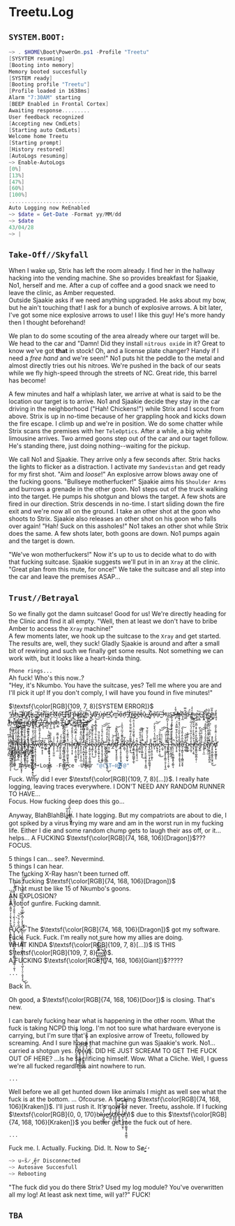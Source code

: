 # Treetu.Log

## `SYSTEM.BOOT:`  
```powershell
~> . $HOME\Boot\PowerOn.ps1 -Profile "Treetu"
[SYSYTEM resuming]
[Booting into memory]
Memory booted succesfully
[SYSTEM ready]
[Booting profile "Treetu"]
[Profile loaded in 1638ms]
Alarm "7:30AM" starting
[BEEP Enabled in Frontal Cortex]
Awaiting response.........
User feedback recognized
[Accepting new CmdLets]
[Starting auto CmdLets]
Welcome home Treetu
[Starting prompt]
[History restored] 
[AutoLogs resuming]
~> Enable-AutoLogs
[0%]
[13%]
[47%]
[60%]
[100%]
..........................
Auto Logging now ReEnabled
~> $date = Get-Date -Format yy/MM/dd
~> $date
43/04/28
~> |
```  

## `Take-Off//Skyfall`  
When I wake up, Strix has left the room already. I find her in the hallway hacking into the vending machine. She so provides breakfast for Sjaakie, No1, herself and me. After a cup of coffee and a good snack we need to leave the clinic, as Amber requested.  
Outside Sjaakie asks if we need anything upgraded. He asks about my bow, but he ain't touching that! I ask for a bunch of explosive arrows. A bit later, I've got some nice explosive arrows to use! I like this guy! He's more handy then I thought beforehand!  
  
We plan to do some scouting of the area already where our target will be. We head to the car and "Damn! Did they install `nitrous oxide` in it? Great to know we've got **that** in stock! Oh, and a license plate changer? Handy if I need a *free hand* and we're seen!" No1 puts hit the peddle to the metal and almost directly tries out his nitroes. We're pushed in the back of our seats while we fly high-speed through the streets of NC. Great ride, this barrel has become!  
  
A few minutes and half a whiplash later, we arrive at what is said to be the location our target is to arrive. No1 and Sjaakie decide they stay in the car driving in the neighborhood ("Hah! Chickens!") while Strix and I scout from above. Strix is up in no-time because of her grappling hook and kicks down the fire escape. I climb up and we're in position. We do some chatter while Strix scans the premises with her `TeleOptics`. After a while, a big white limousine arrives. Two armed goons step out of the car and our taget follow. He's standing there, just doing nothing--waiting for the pickup.  
  
We call No1 and Sjaakie. They arrive only a few seconds after. Strix hacks the lights to flicker as a distraction. I activate my `Sandevistan` and get ready for my first shot. "Aim and *loose*!" An explosive arrow blows away one of the fucking goons. "Bullseye motherfucker!" Sjaakie aims his `Shoulder Arms` and burrows a grenade in the other goon. No1 steps out of the truck walking into the target. He pumps his shotgun and blows the target. A few shots are fired in our direction. Strix descends in no-time. I start sliding down the fire exit and we're now all on the ground. I take an other shot at the goon who shoots to Strix. Sjaakie also releases an other shot on his goon who falls over again! "Hah! Suck on this assholes!" No1 takes an other shot while Strix does the same. A few shots later, both goons are down. No1 pumps again and the target is down.  
  
"We've won motherfuckers!" Now it's up to us to decide what to do with that fucking suitcase. Sjaakie suggests we'll put in in an `Xray` at the clinic. "Great plan from this mute, for once!" We take the suitcase and all step into the car and leave the premises ASAP...  

## `Trust//Betrayal`  
So we finally got the damn suitcase! Good for us! We're directly heading for the Clinic and find it all empty. "Well, then at least we don't have to bribe Amber to access the `Xray` machine!"  
A few moments later, we hook up the suitcase to the `Xray` and get started. The results are, well, they suck! Gladly Sjaakie is around and after a small bit of rewiring and such we finally get some results. Not something we can work with, but it looks like a heart-kinda thing.  

`Phone rings...`  
Ah fuck! Who's this now..?  
"Hey, it's Nkumbo. You have the suitcase, yes? Tell me where you are and I'll pick it up! If you don't comply, I will have you found in five minutes!"  
  
$\textsf{\color[RGB]{109, 7, 8}[SYSTEM ERROR]}$  
"̴͉̇A̸̲̐h̷̪̓,̶͎̑ ̴̹̐f̸̹͗u̸̡͝c̶̢̎k̴̺̂,̴̞̍ ̵̻̎Ș̶̈́t̶̖͘r̶̦͌ḯ̶̟x̴͚̀!̷̔ͅ ̵̤̈́Ṉ̸͛o̷̮͠!̶̢̽ ̶͇̇I̶̥͝'̷̢̃ļ̷̍l̸̙͌ ̴͔̒p̶͚̐ǎ̷̧t̶̼͆c̸̻̑ḩ̵͠ ̷̟̽y̸̲͘ả̸̩ ̵̱̃u̵̫͗p̶̟͗!̶̫̒ ̷̱̆C̷̝̽m̷͚̚o̷̤̅n̸̦͝ ̶͓̾T̸̠̓r̶͍̋e̴̡̅ḛ̴͂t̶̖̒ų̵̽,̶̳͘ ̸̚ͅy̵̱͌o̶͕͝u̶̦̇ ̵̺͠ ̶̣̈́`MUST`̴͔̗̈́̆̾ ̸̞̇h̶̜̰̕͘̕e̵͎̗̲͊l̵̞͍̎̿̕ṗ̶̣ ̸̳̃̈́͜ḩ̴̭̓̊͗e̶̪͎̘̚r̶̤͕̳̔,̵̺͑ ̸̢̠̭̆r̷̥͓͍͆̽i̸͖̋̑͜ġ̴̩̏̀h̷̠͚̑̄̅ṭ̷͍̥̆͘ ̸̮̐̕ḧ̶̥́e̷̖̓͊r̵͎̽͜ȩ̶̻̣̓̚ ̵̫̯̫̀r̴̤͑i̸̖̋̆̍g̷̨̀̉̔h̸͚̣͗̀ͅt̸͕͋̑͜͝-̴̛̟̙̃̓-̸̭̌-̸̧͙̖̀̏-̶͕̱͊͋͝A̴͇̫̰̒ḁ̶̦̺̔̑a̴̛͎̮͈h̷͎̻́̈ ̴̘͂̒F̴̻̘̜͌Ư̸̜̫̊̕C̷̲͋K̴̼͇̆̕!̶̙̞͋͌͛"̶̡͉̓ ̴̜̰̀͑̂ ̵̡̥̂ ̵̶̳̖̀̆͝

&nbsp;  
"̸̢̝̗͉̤͖̲͚͖̝͍̱̭̪̩͓̂̐T̴̛̛̙̪̍͛̆̒͑͆̈́̍̚r̶̡̧̛̛̟̟͉͎͎̹̹͚̒̉̓̓͑͂̾̍̈̈́̊͐͌̈̕̚e̴̛̮̙͍͈̗̖̮̻̬̅̋͆̇͆͐͒͐̊͑͂͛̈́͌̏̒͝͝e̴̼͚̐̅͑̈́̂̒͊͌͋̊̍͐̈͗͘͝t̸̢̛̤̣̯̥̼͖̳̝͔̰̖̾̏̆͌̊͋̃̎̅̌̉̈ͅṳ̶̧̞̱̤̈́͊̉̈́̓͋̈́͑̓͂,̴͍̩̪̱̥̬̦̘̫̣͕̦̰̱̹͕͙̾͊͂͜ͅ ̶͚͎̭̞̱͙̫̪̘̹̝̯͖̙̮͉̫͈̙̓̌̍̋̆̈́̔̌̇̇͂̊̉̃́̂̕w̶̝̣͍̝̭̦̘̬͎̩̗͉̮̦̌̊̑̏̑̑̀̏͋̊͑̀̓̐̈̆̚͜͝ơ̵̖̋͆̀̐̉͒̾͂͂͛̊̚̕͝r̴̤̳͕̟̝̝͆̔̏k̶̬̲̳̒͠ ̵̧̼͎͚̬̗̔̾͑͂͆̅̔̀y̸̢̢̨͙̥̗̙̱̩͙͕̭͖͇͙̱̜̞͋̇̄͋̋͋̚o̷̧̧̨̠̼̦̰̤͗̍̒͗ů̷̡̠̦̲̾͂̊̿̆̕ȑ̸͖̝̫̝̠̯̹̲̪͍̃̈́̊́ ̴̧̨̛̖̳̖̲̩̹̟̗̻̙̝͖̩̦̮͑̆͗̌̉͐̄̌̀̏̍͂̚͠͝ͅ'̷̨̘̠̗̟̦̦̙̦̹͍̣̺͉͎̹̊͒͒̊́̒̒̂͋́̚͜͝ͅm̶̨̟̯̼͕͔̺̼̰̙̥̘̪̗͚̈́̽̇͂̌͊́̀̇͘ǎ̷̧̤͔͎̝͕̉̈́̓͐̋̃̐̎́̕͝g̷̡̛͎̮̤̣͉̰̳̫̻̱͉̈́̏͛̇́̿̌͆́͑̕̕̕̚͝͝ì̸̧̧̤͍̯͖͕͘ͅͅc̶̡̧̞̤͉̜͔̤͓͔̺̈́͆̏̈́̑̌̽͒͐̓̈́̑͋͘'̷̨̞̟̮̪͙̟͔͕͉̰̩̩͉̂̉̑̄̈͂̍̒̂̋͆̉̃͝͠͝͝ ̸̛͉́͑̀̏̎̓̄̑́͆̀͊̃̂̚͠͝p̷̡͓̣̻̞̙͖̯̖̞̰̲̺͖̟̟̓̈͊̀̌͆̾̈̿̑̈͐̃̓͝ļ̶̟͍̼̜̼͎̦̥̲̝͚̪̩̤̮̓̀̈̌̓͆͒͠ͅͅę̷̧͇͓̣͔̦͆͂̅̔̇̌͒̄̌́͌̅͜͝ä̴̡̙̮̰͍̩͕́̅͛̄̇͋́́̆͊̌͆̍̄̄̓̚͝s̸̨̙͍͙͚̜͎͓͓̣͈̃͋́̆̌̈́̎͜è̶̢̨̛̛͙̟̗̭̘̙͓͚̪̹͛̆́͛̑̈́̐̒̍͘̚͝͠͠.̵̟̳͓̮̩̺͙̹̰͈̻͈̮̣͊ ̶̨̟͖̪̬̩͔̺͎͔͖̩͎͎̖̺͉̊̎̀́̽̌͒́̂́͜͠ͅA̶̯̗̹̱͇͛͒̒̾̾̔̈́̃̀̚ň̸̡̲̃͐̈́̕͝ď̸̤̜̺̟̟̞̙͈̱̮̮̅̌͐̒͐̽͆͌͊̚͝ ̶̞̪̃̋̿̅̔̉p̸̨͕͙̮̣̙̮͈͓͙̘͕̗̰͌͆̊͌͊̈́̅̈́͋̂̍̚̕l̵̛̮̪̞̀̓̅ȩ̵̧͈̪̤̗̯̫̫͓̰̽̕͘͝ͅa̸̺̠͙̖̔̿̆̑̓́͂͂̈̄̃̈͋͑̏̾̚͜͝͠s̷̡̱̱͇͙͉͍̪̲̳͓̣̲̐̒̇́͊̃͒̃̈̍̈́̉̊̈̄̇͘͘͠ͅȩ̵̧͇̫̹̞̱̖̘͉̫́͊̉ ̷̡̲̪̫͔̆́͗̎́̂̍̋́̄̕͠b̶̺͓̝͎͇̯̬̝̅̊̉̽͗̈́̄͊̏̚͜e̶̡͕̤̣̹̭̖̫͉̭͔̬͎̦̭͈̺͊ ̷̢̘̲̯̺̤̤̼̣͕̙͚̠͇̰̱̘̦̗̉̾͐́͐̒̎̋́̆͘q̶͕͕͓̜̭͎͚̩̔͋ͅu̷̙̝͌̿̈́́̒̈́̀̽̌̀̚͠͝į̷̱͎͈͛̍̓̂ͅc̷̨̛̣̘̖̙̹̪̓̿̾̄͋̈́̚͜͝͠͠ķ̷̫̬͑̍̈́̓,̵̡̢̹͓̬̬̙̞̣̳̤̠̯̗͎͙̘̲̊̐̔̓̋̈́̚͘ ̵̨̛̘̘̱͚̍̂̇̾͗̅́͊̂̑̾̒̾̒͆̋͠͝Í̶̧̨̘͚͙̫̖̥̙͓̣̜̠͕͖̈̃͛̈́̇̌̀͝ͅ ̵̲̱̭̟͙̰̼̗̼̣̊̿̾̂̎͛͛̈́̔̈́h̶̨͉͕̣̗͎̪͚͇͓͍̖̗̳̖͉̑̍͋̇̓̈́͗̀̔͊̍͐͒̀͋͘̚͝͝à̶͙͔͎̱͐̓̅̔̀̎̔͂̿̋̽̈́̚t̸̡̧̬͕͕͈̭̜̝͈̥̘͕̩̥̊̄̉̄̉̀̐̅͗͐̈́̊̽̈́͒̏̏̑̕e̸̤͉̞͇̮̣͙͔͎̪͇̤̱̝͈̅̐̅͛̑̒̃̽̒̎͘͘͠ͅ ̴͇̩͚̊̃̓̐̅͜͝b̷̮͇̯̬̀̀̏̐̌̊e̶͉̗͖͓͒̔̆̉̀͒͛͂̈́̔̈́̅͗͝͝į̸͉̹̦̭̞͗͒̈́͊̌̀͛͗́̅̊̂͆̕͘͘͠n̶̻̱̯̳̫̹̻̱̪̞̮̹̦̅̃͊͆̀̐̀̈̐͒̽̿̌͘̚ģ̴̟̳̏͐̾̊͋̈́̀̋͘ ̴̢̭̥̦͉̲̃̉̎͌̔̈́͋͝͠ḃ̵͔̬̐̌̐́̓̉̓̾̅̅̐̕͝͝͝͝l̸̨̩̪̘̦̫͌͌̈́̋̉̀̇̏͐̌̐͛͑͊̆͘͠i̸̡̢̮̯̘͍̯̱̫̥̪̮̰̍͑̇́̿͋͆͗͛͒͆͗̚n̴̡͓̭̹̻̬̺̬͈̫̯̟̤͍̋̀̊̄̽̚̕͜d̸̙͕̟̰̟̰̻͍̟̱͂͒̀̉͑̈͊̊̒͂̋̕ ̸̯̅͋́̓̐͐͗̀̊͆a̸̧̛̛̗͖̣̱̩̱̫̙̠̘̐͂̍̐͑̿̔̿̾̀̌͌̂͠ͅͅl̴̥͉͔̿̍͐̅͛̈́̂̋͋̇̎͆̕̕͝͠͠ͅr̸̭̺̱̜̗̯͓̻̻̜̣̅̑̂͜ė̷̡̢̛̘̪̋̔̓̓͆̑͋̏͛̈͛͐̈́̆͐̀͠a̶̧̘̖͕̤͙̤͇͖̞̮͓̥͊͂̈́͑̓̔̊̍̈́͛͋͑̀̚͘͘̕͝͝ͅd̷̨̛̛̖͖͙̙̖̗̝̔̎̿͌̽͘͜y̸̫̫̹̫͈̖͕̎͛̐̃̊̌͒̀̓̈́́͌̿͘"̷̧̧̧̳̮̝͔̠̤͙̬̙͔͍̩̾͌̓͒̄͜͝ͅ  
    
```powershell
~> Inject-Logs -Force -User "@(ST̶R̵̡͙͉̻̹͘I̶̧̛͕̩̖̭͙̼͓̬̤̥̪̐̅̃̈́̐̈̂́͆̔̕͠͝ͅ​̷̵̢̛̜̖͔̪̞͙͇͓̻̜̠̏̋͌̉͋̀͑̅̕)@"
```
  
Fuck. Why did I ever $\textsf{\color[RGB]{109, 7, 8}[...]}$. 
I really hate logging, leaving traces everywhere. I DON'T NEED ANY RANDOM RUNNER TO HAVE...  
Focus. How fucking deep does this go...

Anyway, BlahBlahBlá̶̻̎̓̅̕h̸͉̭͚͔̬̽̓͆̊̈́͘. I hate logging. But my compatriots are about to die, I got spiked by a virus frying my ware and am in the worst run in my fucking life.
Either I die and some random chump gets to laugh their ass off, or it... helps... A FUCKING $\textsf{\color[RGB]{74, 168, 106}[Dragon]}$???  
FOCUS.

5 things I can... see?. Nevermind.  
5 things I can hear.  
The fucking X-Ray hasn't been turned off.  
This fucking $\textsf{\color[RGB]{74, 168, 106}[Dragon]}$  
...That must be like 15 of Nkumbo's goons.  
AN EXPLOSION?  
A lot of gunfire. Fucking damnit.  

`...`

F̵̨̧̢̛̱̖͉͍̯̹͈̎͐̑̓̽̉̐̍̓̓̃͌͐̓̐̋͋̋̆̓͐̚͝Ȕ̷̡̧̡̨̧̲̯̯̬̻̭̠̭̞̺͔͕͔͚̻̗͓͓͇̲̹̜̰̉̈͛̍̉̌͗͑̂̋̌͐͋͑̽̌͂͑̈́̓̀͐̈́͊́̉͘͝ͅͅC̵͓̃͂̀̏̀́̆͗̏͘͝͝K̴̢̨̧̛̛͚͎̥̲͚͇̳͇͎̖̫̲̪̬̝̤̩̖̠̟͔̝̹̺̹̩̩̤̦͕͍̟̖̟̎̓̊̽̀́͆̽̿̄̅̈́̅̓̋͒̎̂̓͑̓͋̾̈́̀̈́̈́͐͘̚̚͜͜͠͝ͅ.̷̣̉͒̚ The $\textsf{\color[RGB]{74, 168, 106}[Dragon]}$ got my software. Fuck. Fuck. Fuck. I'm really not sure how my allies are doing.  
WHAT KINDA $\textsf{\color[RGB]{109, 7, 8}[...]}$ IS THIS $\textsf{\color[RGB]{109, 7, 8}[̶̝̠̙̝̲̋̆̾̈́̑́͠.̷̱͔́̉͂̿̊.̴͕̤͉̖̏̄́͘̚͝.̶̡̜̼̯̑]̸̢̠̬͓̦̙͍̅̓̈́}$.   
A FUCKING $\textsf{\color[RGB]{74, 168, 106}[Giant]}$?????   

`...`  
  
Back in.   

Oh good, a $\textsf{\color[RGB]{74, 168, 106}[Door]}$ is closing. That's new.

I can barely fucking hear what is happening in the other room. What the fuck is taking NCPD this long.
I'm not too sure what hardware everyone is carrying, but I'm sure that's an explosive arrow of Treetu, followed by screaming.
And I sure hope that machine gun was Sjaakie's work.
No1... carried a shotgun yes. F̸̗̲̝̳̜͔͎̩͂̎͌̈́͊̉̈́̂̔̆̄̃̚͜ö̸̢̖̮̦̬̳̪̭̘̰̜̰̩̝́̈́͝c̶̨̜͉̥̹̟͇̪͖̫͇̐̋͝ử̸̞̩͒̿̂̈́̓̋͗͂̇͘͝ͅs̷͉̈́̈̃̌̈͘. DID HE JUST SCREAM TO GET THE FUCK OUT OF HERE?   ...Is he sacrificing himself. Wow. What a Cliche.
Well, I guess we're all fucked regardless aint nowhere to run.

`...`

Well before we all get hunted down like animals I might as well see what the fuck is at the bottom.
...
Ofcourse.
A fucking $\textsf{\color[RGB]{74, 168, 106}[Kraken]}$. I'll just rush it. It's now or never. Treetu, asshole. If I fucking $\textsf{\color[RGB]{0, 0, 170}b̴l̶u̶͓͖̮̪͇̓̊́͆͝e̷̲̕s̸͈̲̽̉͋c̸̛͔̦̠r̸̭̯͕̠̠͋̏̃̎́̎̋̒͝͠ḙ̶̭̼̼̌̀̔̄͊̌͝e̸̠̤̝͈͓̜͇̮͈̦̓͑̍͆̃̌̀́͘̕̕͝͝n̸͔̜̣͉̗̼̗̰̳̱̱͉̞͍̼͚̮̑̀̈́̐̓̾̃}$ due to this $\textsf{\color[RGB]{74, 168, 106}[Kraken]}$ you better get me the fuck out of here.

`...`  

Fuck me. I. Actually. Fucking. Did. It.
Now to Se̷-̸͓͍̕

```powershell
~> u̵̎s̷̡̘̠̋er Disconnected
~> Autosave Succesfull
~> Rebooting
```  
  
"The fuck did you do there Strix? Used my log module? You've overwritten all my log! At least ask next time, will ya!?" FUCK!  

## `TBA`  
  
